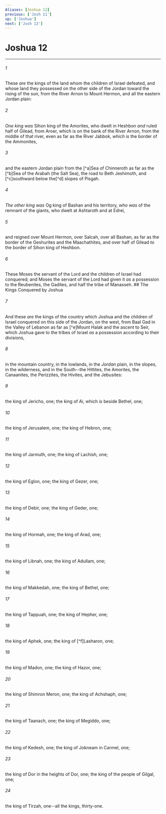 ```yaml
---
Aliases: [Joshua 12]
previous: ['Josh 11']
up: ['Joshua']
next: ['Josh 13']
---
```

# Joshua 12

***


###### 1 
These _are_ the kings of the land whom the children of Israel defeated, and whose land they possessed on the other side of the Jordan toward the rising of the sun, from the River Arnon to Mount Hermon, and all the eastern Jordan plain: 

###### 2 
_One king was_ Sihon king of the Amorites, who dwelt in Heshbon _and_ ruled half of Gilead, from Aroer, which is on the bank of the River Arnon, from the middle of that river, even as far as the River Jabbok, _which is_ the border of the Ammonites, 

###### 3 
and the eastern Jordan plain from the [^a]Sea of Chinneroth as far as the [^b]Sea of the Arabah (the Salt Sea), the road to Beth Jeshimoth, and [^c]southward below the[^d] slopes of Pisgah. 

###### 4 
_The other king was_ Og king of Bashan and his territory, _who was_ of the remnant of the giants, who dwelt at Ashtaroth and at Edrei, 

###### 5 
and reigned over Mount Hermon, over Salcah, over all Bashan, as far as the border of the Geshurites and the Maachathites, and over half of Gilead _to_ the border of Sihon king of Heshbon. 

###### 6 
These Moses the servant of the Lord and the children of Israel had conquered; and Moses the servant of the Lord had given it _as_ a possession to the Reubenites, the Gadites, and half the tribe of Manasseh. ## The Kings Conquered by Joshua 

###### 7 
And these _are_ the kings of the country which Joshua and the children of Israel conquered on this side of the Jordan, on the west, from Baal Gad in the Valley of Lebanon as far as [^e]Mount Halak and the ascent to Seir, which Joshua gave to the tribes of Israel _as_ a possession according to their divisions, 

###### 8 
in the mountain country, in the lowlands, in the _Jordan_ plain, in the slopes, in the wilderness, and in the South--the Hittites, the Amorites, the Canaanites, the Perizzites, the Hivites, and the Jebusites: 

###### 9 
the king of Jericho, one; the king of Ai, which _is_ beside Bethel, one; 

###### 10 
the king of Jerusalem, one; the king of Hebron, one; 

###### 11 
the king of Jarmuth, one; the king of Lachish, one; 

###### 12 
the king of Eglon, one; the king of Gezer, one; 

###### 13 
the king of Debir, one; the king of Geder, one; 

###### 14 
the king of Hormah, one; the king of Arad, one; 

###### 15 
the king of Libnah, one; the king of Adullam, one; 

###### 16 
the king of Makkedah, one; the king of Bethel, one; 

###### 17 
the king of Tappuah, one; the king of Hepher, one; 

###### 18 
the king of Aphek, one; the king of [^f]Lasharon, one; 

###### 19 
the king of Madon, one; the king of Hazor, one; 

###### 20 
the king of Shimron Meron, one; the king of Achshaph, one; 

###### 21 
the king of Taanach, one; the king of Megiddo, one; 

###### 22 
the king of Kedesh, one; the king of Jokneam in Carmel, one; 

###### 23 
the king of Dor in the heights of Dor, one; the king of the people of Gilgal, one; 

###### 24 
the king of Tirzah, one--all the kings, thirty-one.
